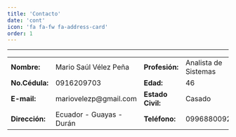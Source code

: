 ```yaml
---
title: 'Contacto'
date: 'cont'
icon: 'fa fa-fw fa-address-card'
order: 1
---
```

** **
<table>
    <tr>
        <td><b>Nombre:</b></td>
        <td>Mario Saúl Vélez Peña</td>
        <td><b>Profesión:</b></td>
        <td>Analista de Sistemas</td>
    </tr>
    <tr>        
        <td><b>No.Cédula:</b></td>
        <td>0916209703</td>
        <td><b>Edad:</b></td>
        <td>46</td>
    </tr>    
    <tr>
        <td><b>E-mail:</b></td>
        <td>mariovelezp@gmail.com</td>
        <td><b>Estado Civil:</b></td>
        <td>Casado</td>
    </tr>    
    <tr>
        <td><b>Dirección:</b></td>
        <td>Ecuador - Guayas - Durán</td>    
        <td><b>Teléfono:</b></td>
        <td>0996880092</td>
    </tr>
</table>